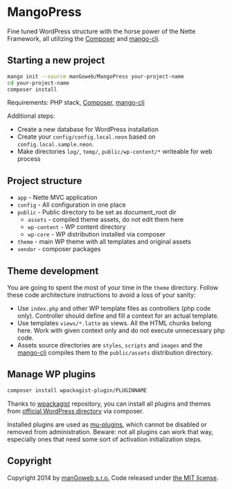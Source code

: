 # MangoPress

Fine tuned WordPress structure with the horse power of the Nette Framework, all utilizing the [Composer](https://getcomposer.org) and [mango-cli](https://github.com/manGoweb/mango-cli).


## Starting a new project

```sh
mango init --source manGoweb/MangoPress your-project-name
cd your-project-name
composer install
```

Requirements: PHP stack,  [Composer](https://getcomposer.org), [mango-cli](https://github.com/manGoweb/mango-cli)

Additional steps:
- Create a new database for WordPress installation
- Create your `config/config.local.neon` based on `config.local.sample.neon`.
- Make directories `log/`,  `temp/`, `public/wp-content/*` writeable for web process

## Project structure

* `app` - Nette MVC application
* `config` - All configuration in one place
* `public` - Public directory to be set as document_root dir
  * `assets` - compiled theme assets, do not edit them here
  * `wp-content` - WP content directory
  * `wp-core` - WP distribution installed via composer
* `theme` - main WP theme with all templates and original assets
* `vendor` - composer packages

## Theme development

You are going to spent the most of your time in the `theme` directory. Follow these code architecture instructions to avoid a loss of your sanity:

* Use `index.php` and other WP template files as controllers (php code only). Controller should define and fill a context for an actual template. 
* Use templates `views/*.latte` as views. All the HTML chunks belong here. Work with given context only and do not execute unnecessary php code. 
* Assets source directories are `styles`, `scripts` and `images` and the [mango-cli](https://github.com/manGoweb/mango-cli) compiles them to the `public/assets` distribution directory.

## Manage WP plugins

```sh
composer install wpackagist-plugin/PLUGINNAME
```

Thanks to [wpackagist](http://wpackagist.org) repository, you can install all plugins and themes from [official WordPress directory](http://plugins.svn.wordpress.org) via composer.

Installed plugins are used as [mu-plugins](http://codex.wordpress.org/Must_Use_Plugins), which cannot be disabled or removed from administration.
Beware: not all plugins can work that way, especially ones that need some sort of activation initialization steps.



## Copyright

Copyright 2014 by [manGoweb s.r.o.](http://www.mangoweb.cz) Code released under [the MIT license](LICENSE).

